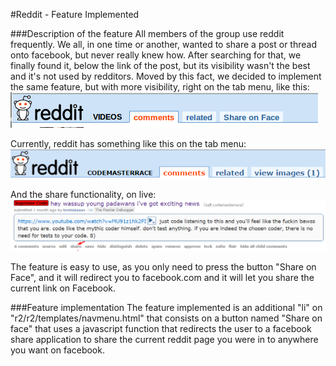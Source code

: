 #Reddit - Feature Implemented

###Description of the feature
All members of the group use reddit frequently. We all, in one time or another, wanted to share a post or thread onto facebook, but never really knew how. After searching for that, we finally found it, below the link of the post, but its visibility wasn't the best and it's not used by redditors. Moved by this fact, we decided to implement the same feature, but with more visibility, right on the tab menu, like this:
![feature](resources/feature.png)


Currently, reddit has something like this on the tab menu:
![not_feature](resources/not_feature.png)


And the share functionality, on live:
![current_share](resources/current_share.png)


The feature is easy to use, as you only need to press the button "Share on Face", and it will redirect you to facebook.com and it will let you share the current link on Facebook.

###Feature implementation
The feature implemented is an additional "li" on "r2/r2/templates/navmenu.html" that consists on a button named "Share on face" that uses a javascript function that redirects the user to a facebook share application to share the current reddit page you were in to anywhere you want on facebook.